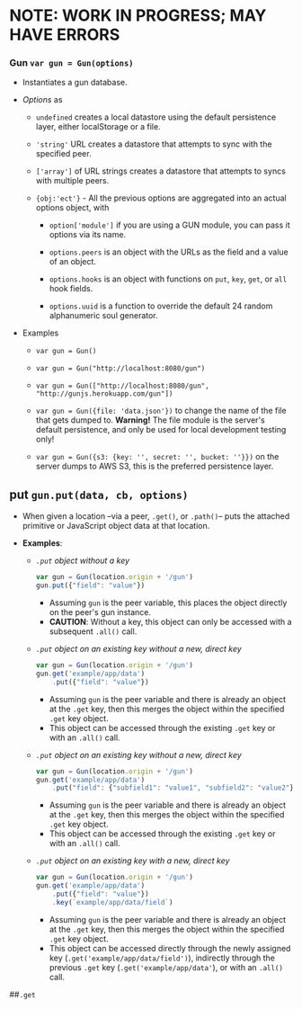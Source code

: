 # NOTE: WORK IN PROGRESS; MAY HAVE ERRORS

### **Gun** `var gun = Gun(options)`

  - Instantiates a gun database.

  - *Options* as

     - `undefined` creates a local datastore using the default persistence layer, either localStorage or a file.

     - `'string'` URL creates a datastore that attempts to sync with the specified peer.

     - `['array']` of URL strings creates a datastore that attempts to syncs with multiple peers.

     - `{obj:'ect'}` - All the previous options are aggregated into an actual options object, with

        - `option['module']` if you are using a GUN module, you can pass it options via its name.

        - `options.peers` is an object with the URLs as the field and a value of an object.

        - `options.hooks` is an object with functions on `put`, `key`, `get`, or `all` hook fields.

        - `options.uuid` is a function to override the default 24 random alphanumeric soul generator.

  - Examples

    - `var gun = Gun()`

    - `var gun = Gun("http://localhost:8080/gun")`

    - `var gun = Gun(["http://localhost:8080/gun", "http://gunjs.herokuapp.com/gun"])`

    - `var gun = Gun({file: 'data.json'})` to change the name of the file that gets dumped to. **Warning!** The file module is the server's default persistence, and only be used for local development testing only!

    - `var gun = Gun({s3: {key: '', secret: '', bucket: ''}})` on the server dumps to AWS S3, this is the preferred persistence layer.

## **put** `gun.put(data, cb, options)`

 - When given a location –via a peer, `.get()`, or `.path()`– puts the attached primitive or JavaScript object data at that location.

 - **Examples**:  
   - _`.put` object without a key_

     ```javascript  
     var gun = Gun(location.origin + '/gun')  
     gun.put({"field": "value"})  
     ```   
     - Assuming `gun` is the peer variable, this places the object directly on the peer's gun instance.  
     - **CAUTION**: Without a key, this object can only be accessed with a subsequent `.all()` call.    

   - _`.put` object on an existing key without a new, direct key_

     ```javascript  
     var gun = Gun(location.origin + '/gun')  
     gun.get('example/app/data')  
         .put({"field": "value"})  
     ```  
     - Assuming `gun` is the peer variable and there is already an object at the `.get` key, then this merges the object within the specified `.get` key object.  
     - This object can be accessed through the existing `.get` key or with an `.all()` call.

   - _`.put` object on an existing key without a new, direct key_

     ```javascript  
     var gun = Gun(location.origin + '/gun')  
     gun.get('example/app/data')  
         .put("field": {"subfield1": "value1", "subfield2": "value2"})  
     ```  
     - Assuming `gun` is the peer variable and there is already an object at the `.get` key, then this merges the object within the specified `.get` key object.  
     - This object can be accessed through the existing `.get` key or with an `.all()` call.

   - _`.put` object on an existing key with a new, direct key_

     ```javascript  
     var gun = Gun(location.origin + '/gun')  
     gun.get('example/app/data')  
         .put({"field": "value"})  
         .key(`example/app/data/field`)
     ```  
     - Assuming `gun` is the peer variable and there is already an object at the `.get` key, then this merges the object within the specified `.get` key object.  
     - This object can be accessed directly through the newly assigned key (`.get('example/app/data/field')`), indirectly through the previous `.get` key (`.get('example/app/data'`), or with an `.all()` call. 

##`.get`